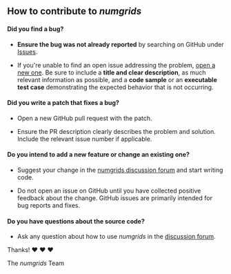 ## How to contribute to *numgrids*

#### **Did you find a bug?**

* **Ensure the bug was not already reported** by searching on GitHub
  under [Issues](https://github.com/maroba/numgrids/issues).

* If you're unable to find an open issue addressing the
  problem, [open a new one](https://github.com/maroba/numgrids/issues/new). Be sure to include a **title and clear
  description**, as much relevant information as possible, and a **code sample** or an **executable test case**
  demonstrating the expected behavior that is not occurring.

#### **Did you write a patch that fixes a bug?**

* Open a new GitHub pull request with the patch.

* Ensure the PR description clearly describes the problem and solution. Include the relevant issue number if applicable.

#### **Do you intend to add a new feature or change an existing one?**

* Suggest your change in the [numgrids discussion forum](https://github.com/maroba/numgrids/discussions) and
  start writing code.

* Do not open an issue on GitHub until you have collected positive feedback about the change. GitHub issues are
  primarily intended for bug reports and fixes.

#### **Do you have questions about the source code?**

* Ask any question about how to use *numgrids* in
  the [discussion forum](https://github.com/maroba/numgrids/discussions).

Thanks! :heart: :heart: :heart:

The *numgrids* Team